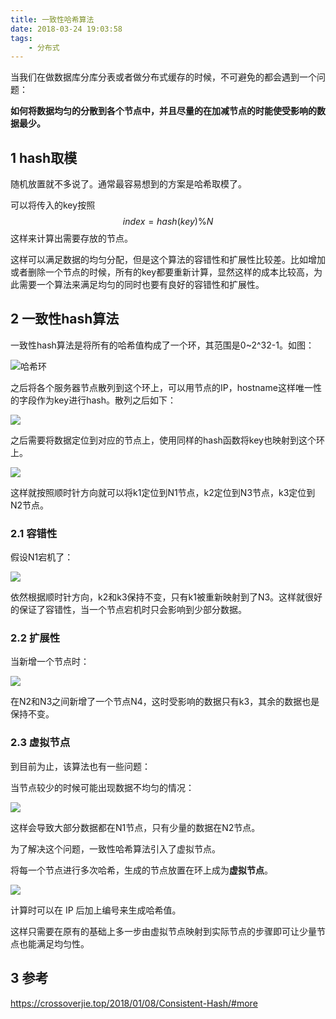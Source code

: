 ```yaml
---
title: 一致性哈希算法
date: 2018-03-24 19:03:58
tags: 
    - 分布式
---
```

当我们在做数据库分库分表或者做分布式缓存的时候，不可避免的都会遇到一个问题：

**如何将数据均匀的分散到各个节点中，并且尽量的在加减节点的时能使受影响的数据最少。**

## 1 hash取模

随机放置就不多说了。通常最容易想到的方案是哈希取模了。

可以将传入的key按照
$$
index=hash(key) \% N
$$
这样来计算出需要存放的节点。

这样可以满足数据的均匀分配，但是这个算法的容错性和扩展性比较差。比如增加或者删除一个节点的时候，所有的key都要重新计算，显然这样的成本比较高，为此需要一个算法来满足均匀的同时也要有良好的容错性和扩展性。

## 2 一致性hash算法

一致性hash算法是将所有的哈希值构成了一个环，其范围是0~2^32-1。如图：

![哈希环](https://ws1.sinaimg.cn/large/006tNc79gy1fn8kbmd4ncj30ad08y3yn.jpg)

之后将各个服务器节点散列到这个环上，可以用节点的IP，hostname这样唯一性的字段作为key进行hash。散列之后如下：

![](https://ws3.sinaimg.cn/large/006tNc79gy1fn8kf72uwuj30a40a70t5.jpg)

之后需要将数据定位到对应的节点上，使用同样的hash函数将key也映射到这个环上。

![](https://ws3.sinaimg.cn/large/006tNc79gy1fn8kj9kd4oj30ax0aomxq.jpg)

这样就按照顺时针方向就可以将k1定位到N1节点，k2定位到N3节点，k3定位到N2节点。

### 2.1 容错性

假设N1宕机了：

![](https://ws3.sinaimg.cn/large/006tNc79gy1fn8kl9pp06j30a409waaj.jpg)

依然根据顺时针方向，k2和k3保持不变，只有k1被重新映射到了N3。这样就很好的保证了容错性，当一个节点宕机时只会影响到少部分数据。

### 2.2 扩展性

当新增一个节点时：

![](https://ws1.sinaimg.cn/large/006tNc79gy1fn8kp1fc9xj30ca0abt9c.jpg)

在N2和N3之间新增了一个节点N4，这时受影响的数据只有k3，其余的数据也是保持不变。

### 2.3 虚拟节点

到目前为止，该算法也有一些问题：

当节点较少的时候可能出现数据不均匀的情况：

![](https://ws2.sinaimg.cn/large/006tNc79gy1fn8krttekbj30c10a5dg5.jpg)

这样会导致大部分数据都在N1节点，只有少量的数据在N2节点。

为了解决这个问题，一致性哈希算法引入了虚拟节点。

将每一个节点进行多次哈希，生成的节点放置在环上成为**虚拟节点**。

![](https://ws2.sinaimg.cn/large/006tNc79gy1fn8ktzuswkj30ae0abdgb.jpg)

计算时可以在 IP 后加上编号来生成哈希值。

这样只需要在原有的基础上多一步由虚拟节点映射到实际节点的步骤即可让少量节点也能满足均匀性。

## 3 参考

https://crossoverjie.top/2018/01/08/Consistent-Hash/#more